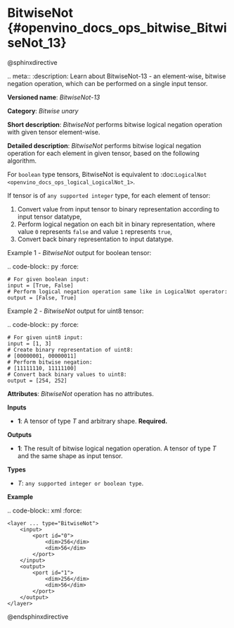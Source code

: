 # BitwiseNot {#openvino_docs_ops_bitwise_BitwiseNot_13}

@sphinxdirective

.. meta::
  :description: Learn about BitwiseNot-13 - an element-wise, bitwise negation operation, which can be performed on a single input tensor.

**Versioned name**: *BitwiseNot-13*

**Category**: *Bitwise unary*

**Short description**: *BitwiseNot* performs bitwise logical negation operation with given tensor element-wise.

**Detailed description**: *BitwiseNot* performs bitwise logical negation operation for each element in given tensor, based on the following algorithm.

For ``boolean`` type tensors, BitwiseNot is equivalent to :doc:`LogicalNot <openvino_docs_ops_logical_LogicalNot_1>`.

If tensor is of ``any supported integer`` type, for each element of tensor:
1. Convert value from input tensor to binary representation according to input tensor datatype,
2. Perform logical negation on each bit in binary representation, where value ``0`` represents ``false`` and value ``1`` represents ``true``,
3. Convert back binary representation to input datatype.

Example 1 - *BitwiseNot* output for boolean tensor:

.. code-block:: py
    :force:

    # For given boolean input:
    input = [True, False]
    # Perform logical negation operation same like in LogicalNot operator:
    output = [False, True]

Example 2 - *BitwiseNot* output for uint8 tensor:

.. code-block:: py
    :force:

    # For given uint8 input:
    input = [1, 3]
    # Create binary representation of uint8:
    # [00000001, 00000011]
    # Perform bitwise negation:
    # [11111110, 11111100]
    # Convert back binary values to uint8:
    output = [254, 252]

**Attributes**: *BitwiseNot* operation has no attributes.

**Inputs**

* **1**: A tensor of type *T* and arbitrary shape. **Required.**

**Outputs**

* **1**: The result of bitwise logical negation operation. A tensor of type *T* and the same shape as input tensor.

**Types**

* *T*: ``any supported integer or boolean type``.

**Example**

.. code-block:: xml
    :force:

    <layer ... type="BitwiseNot">
        <input>
            <port id="0">
                <dim>256</dim>
                <dim>56</dim>
            </port>
        </input>
        <output>
            <port id="1">
                <dim>256</dim>
                <dim>56</dim>
            </port>
        </output>
    </layer>


@endsphinxdirective

